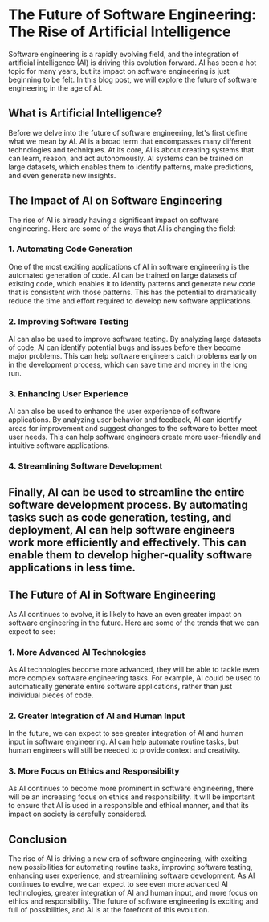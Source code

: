 # The Future of Software Engineering: The Rise of Artificial Intelligence

Software engineering is a rapidly evolving field, and the integration of artificial intelligence (AI) is driving this evolution forward. AI has been a hot topic for many years, but its impact on software engineering is just beginning to be felt. In this blog post, we will explore the future of software engineering in the age of AI.

## What is Artificial Intelligence?

Before we delve into the future of software engineering, let's first define what we mean by AI. AI is a broad term that encompasses many different technologies and techniques. At its core, AI is about creating systems that can learn, reason, and act autonomously. AI systems can be trained on large datasets, which enables them to identify patterns, make predictions, and even generate new insights.

## The Impact of AI on Software Engineering

The rise of AI is already having a significant impact on software engineering. Here are some of the ways that AI is changing the field:

### 1. Automating Code Generation

One of the most exciting applications of AI in software engineering is the automated generation of code. AI can be trained on large datasets of existing code, which enables it to identify patterns and generate new code that is consistent with those patterns. This has the potential to dramatically reduce the time and effort required to develop new software applications.

### 2. Improving Software Testing

AI can also be used to improve software testing. By analyzing large datasets of code, AI can identify potential bugs and issues before they become major problems. This can help software engineers catch problems early on in the development process, which can save time and money in the long run.

### 3. Enhancing User Experience

AI can also be used to enhance the user experience of software applications. By analyzing user behavior and feedback, AI can identify areas for improvement and suggest changes to the software to better meet user needs. This can help software engineers create more user-friendly and intuitive software applications.

### 4. Streamlining Software Development

## Finally, AI can be used to streamline the entire software development process. By automating tasks such as code generation, testing, and deployment, AI can help software engineers work more efficiently and effectively. This can enable them to develop higher-quality software applications in less time.


## The Future of AI in Software Engineering

As AI continues to evolve, it is likely to have an even greater impact on software engineering in the future. Here are some of the trends that we can expect to see:

### 1. More Advanced AI Technologies

As AI technologies become more advanced, they will be able to tackle even more complex software engineering tasks. For example, AI could be used to automatically generate entire software applications, rather than just individual pieces of code.

### 2. Greater Integration of AI and Human Input

In the future, we can expect to see greater integration of AI and human input in software engineering. AI can help automate routine tasks, but human engineers will still be needed to provide context and creativity.

### 3. More Focus on Ethics and Responsibility

As AI continues to become more prominent in software engineering, there will be an increasing focus on ethics and responsibility. It will be important to ensure that AI is used in a responsible and ethical manner, and that its impact on society is carefully considered.

## Conclusion

The rise of AI is driving a new era of software engineering, with exciting new possibilities for automating routine tasks, improving software testing, enhancing user experience, and streamlining software development. As AI continues to evolve, we can expect to see even more advanced AI technologies, greater integration of AI and human input, and more focus on ethics and responsibility. The future of software engineering is exciting and full of possibilities, and AI is at the forefront of this evolution.